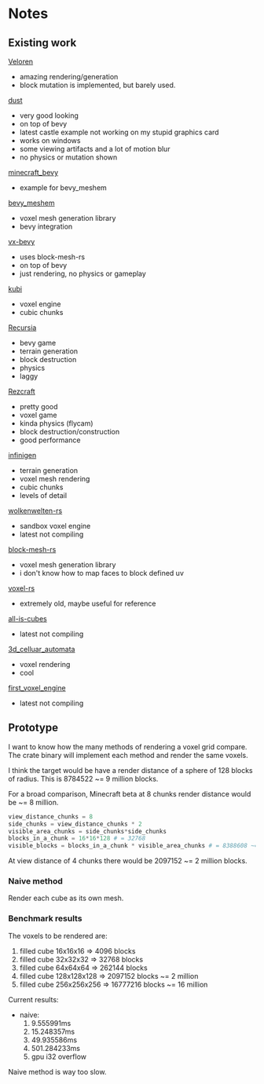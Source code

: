 # Notes

## Existing work

[Veloren](https://github.com/veloren/veloren)
- amazing rendering/generation
- block mutation is implemented, but barely used.

[dust](https://github.com/dust-engine/dust)
- very good looking
- on top of bevy
- latest castle example not working on my stupid graphics card
- works on windows
- some viewing artifacts and a lot of motion blur
- no physics or mutation shown

[minecraft_bevy](https://github.com/Adamkob12/minecraft_bevy)
- example for bevy_meshem

[bevy_meshem](https://github.com/Adamkob12/bevy_meshem)
- voxel mesh generation library
- bevy integration

[vx-bevy](https://github.com/Game4all/vx_bevy)
- uses block-mesh-rs
- on top of bevy
- just rendering, no physics or gameplay

[kubi](https://github.com/griffi-gh/kubi)
- voxel engine
- cubic chunks

[Recursia](https://github.com/jim-works/Recursia)
- bevy game
- terrain generation
- block destruction
- physics
- laggy

[Rezcraft](https://github.com/Shapur1234/Rezcraft)
- pretty good
- voxel game
- kinda physics (flycam)
- block destruction/construction
- good performance

[infinigen](https://github.com/jameshiew/infinigen)
- terrain generation
- voxel mesh rendering
- cubic chunks
- levels of detail

[wolkenwelten-rs](https://github.com/wolkenwelten/wolkenwelten-rs)
- sandbox voxel engine
- latest not compiling

[block-mesh-rs](https://github.com/bonsairobo/block-mesh-rs)
- voxel mesh generation library
- i don't know how to map faces to block defined uv

[voxel-rs](https://github.com/voxel-rs/voxel-rs)
- extremely old, maybe useful for reference

[all-is-cubes](https://github.com/kpreid/all-is-cubes)
- latest not compiling

[3d_celluar_automata](https://github.com/TanTanDev/3d_celluar_automata)
- voxel rendering
- cool

[first_voxel_engine](https://github.com/TanTanDev/first_voxel_engine)
- latest not compiling


## Prototype

I want to know how the many methods of rendering a voxel grid compare.
The crate binary will implement each method and render the same voxels.

I think the target would be have a render distance of a sphere of 128 blocks of radius.
This is 8784522 ~= 9 million blocks.

For a broad comparison, Minecraft beta at 8 chunks render distance would be ~= 8 million.
``` python
view_distance_chunks = 8
side_chunks = view_distance_chunks * 2
visible_area_chunks = side_chunks*side_chunks
blocks_in_a_chunk = 16*16*128 # = 32768
visible_blocks = blocks_in_a_chunk * visible_area_chunks # = 8388608 ~= 8 million
```
At view distance of 4 chunks there would be 2097152 ~= 2 million blocks.

### Naive method

Render each cube as its own mesh.

### Benchmark results

The voxels to be rendered are:
1. filled cube 16x16x16 => 4096 blocks
2. filled cube 32x32x32 => 32768 blocks
3. filled cube 64x64x64 => 262144 blocks
4. filled cube 128x128x128 => 2097152 blocks ~= 2 million
5. filled cube 256x256x256 => 16777216 blocks ~= 16 million

Current results:
- naive: 
    1. 9.555991ms
    2. 15.248357ms
    3. 49.935586ms
    4. 501.284233ms
    5. gpu i32 overflow

Naive method is way too slow.

